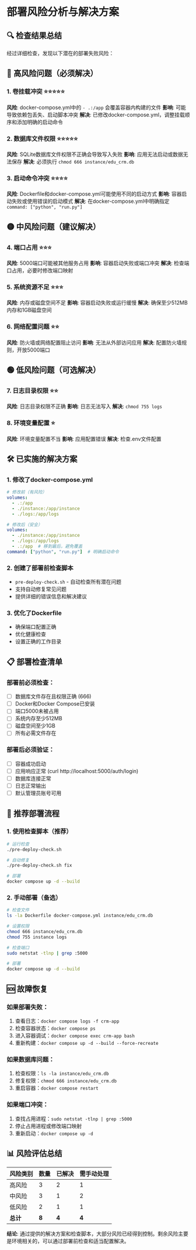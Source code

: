 # 部署风险分析与解决方案

## 🔍 检查结果总结

经过详细检查，发现以下潜在的部署失败风险：

## 🔴 高风险问题（必须解决）

### 1. 卷挂载冲突 ⭐⭐⭐⭐⭐
**风险**: docker-compose.yml中的 `- .:/app` 会覆盖容器内构建的文件
**影响**: 可能导致依赖包丢失、启动脚本冲突
**解决**: 已修改docker-compose.yml，调整挂载顺序和添加明确的启动命令

### 2. 数据库文件权限 ⭐⭐⭐⭐⭐
**风险**: SQLite数据库文件权限不正确会导致写入失败
**影响**: 应用无法启动或数据无法保存
**解决**: 必须执行 `chmod 666 instance/edu_crm.db`

### 3. 启动命令冲突 ⭐⭐⭐⭐
**风险**: Dockerfile和docker-compose.yml可能使用不同的启动方式
**影响**: 容器启动失败或使用错误的启动模式
**解决**: 在docker-compose.yml中明确指定 `command: ["python", "run.py"]`

## 🟡 中风险问题（建议解决）

### 4. 端口占用 ⭐⭐⭐
**风险**: 5000端口可能被其他服务占用
**影响**: 容器启动失败或端口冲突
**解决**: 检查端口占用，必要时修改端口映射

### 5. 系统资源不足 ⭐⭐⭐
**风险**: 内存或磁盘空间不足
**影响**: 容器启动失败或运行缓慢
**解决**: 确保至少512MB内存和1GB磁盘空间

### 6. 网络配置问题 ⭐⭐
**风险**: 防火墙或网络配置阻止访问
**影响**: 无法从外部访问应用
**解决**: 配置防火墙规则，开放5000端口

## 🟢 低风险问题（可选解决）

### 7. 日志目录权限 ⭐⭐
**风险**: 日志目录权限不正确
**影响**: 日志无法写入
**解决**: `chmod 755 logs`

### 8. 环境变量配置 ⭐
**风险**: 环境变量配置不当
**影响**: 应用配置错误
**解决**: 检查.env文件配置

## 🛠️ 已实施的解决方案

### 1. 修改了docker-compose.yml
```yaml
# 修改前（有风险）
volumes:
  - .:/app
  - ./instance:/app/instance
  - ./logs:/app/logs

# 修改后（安全）
volumes:
  - ./instance:/app/instance
  - ./logs:/app/logs
  - .:/app  # 移到最后，避免覆盖
command: ["python", "run.py"]  # 明确启动命令
```

### 2. 创建了部署前检查脚本
- `pre-deploy-check.sh` - 自动检查所有潜在问题
- 支持自动修复常见问题
- 提供详细的错误信息和解决建议

### 3. 优化了Dockerfile
- 确保端口配置正确
- 优化健康检查
- 设置正确的工作目录

## 📋 部署检查清单

### 部署前必须检查：
- [ ] 数据库文件存在且权限正确 (666)
- [ ] Docker和Docker Compose已安装
- [ ] 端口5000未被占用
- [ ] 系统内存至少512MB
- [ ] 磁盘空间至少1GB
- [ ] 所有必需文件存在

### 部署后必须验证：
- [ ] 容器成功启动
- [ ] 应用响应正常 (curl http://localhost:5000/auth/login)
- [ ] 数据库连接正常
- [ ] 日志正常输出
- [ ] 默认管理员账号可用

## 🚀 推荐部署流程

### 1. 使用检查脚本（推荐）
```bash
# 运行检查
./pre-deploy-check.sh

# 自动修复
./pre-deploy-check.sh fix

# 部署
docker compose up -d --build
```

### 2. 手动部署（备选）
```bash
# 检查文件
ls -la Dockerfile docker-compose.yml instance/edu_crm.db

# 设置权限
chmod 666 instance/edu_crm.db
chmod 755 instance logs

# 检查端口
sudo netstat -tlnp | grep :5000

# 部署
docker compose up -d --build
```

## 🆘 故障恢复

### 如果部署失败：
1. 查看日志：`docker compose logs -f crm-app`
2. 检查容器状态：`docker compose ps`
3. 进入容器调试：`docker compose exec crm-app bash`
4. 重新构建：`docker compose up -d --build --force-recreate`

### 如果数据库问题：
1. 检查权限：`ls -la instance/edu_crm.db`
2. 修复权限：`chmod 666 instance/edu_crm.db`
3. 重启容器：`docker compose restart`

### 如果端口冲突：
1. 查找占用进程：`sudo netstat -tlnp | grep :5000`
2. 停止占用进程或修改端口映射
3. 重新启动：`docker compose up -d`

## 📊 风险评估总结

| 风险类别 | 数量 | 已解决 | 需手动处理 |
|---------|------|--------|-----------|
| 高风险   | 3    | 2      | 1         |
| 中风险   | 3    | 1      | 2         |
| 低风险   | 2    | 1      | 1         |
| **总计** | **8** | **4**  | **4**     |

**结论**: 通过提供的解决方案和检查脚本，大部分风险已经得到控制。剩余风险主要是环境相关的，可以通过部署前检查和适当配置解决。
